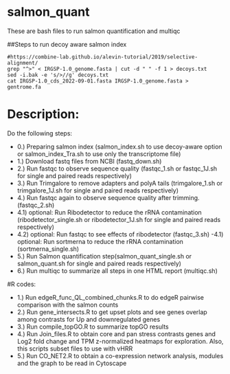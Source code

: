 # salmon_quant
These are bash files to run salmon quantification and multiqc

##Steps to run decoy aware salmon index
```
#https://combine-lab.github.io/alevin-tutorial/2019/selective-alignment/
grep "^>" < IRGSP-1.0_genome.fasta | cut -d " " -f 1 > decoys.txt
sed -i.bak -e 's/>//g' decoys.txt
cat IRGSP-1.0_cds_2022-09-01.fasta IRGSP-1.0_genome.fasta > gentrome.fa
```

# Description:

Do the following steps:
- 0.) Preparing salmon index (salmon_index.sh to use decoy-aware option or salmon_index_Tra.sh  to use only the transcriptome file)
- 1.) Download fastq files from NCBI (fastq_down.sh)
- 2.) Run fastqc to observe sequence quality (fastqc_1.sh or fastqc_1J.sh for single and paired reads respectively)
- 3.) Run Trimgalore to remove adapters and polyA tails (trimgalore_1.sh or trimgalore_1J.sh for single and paired reads respectively)
- 4.) Run fastqc again to observe sequence quality after trimming.(fastqc_2.sh)
- 4.1) optional: Run Ribodetector to reduce the rRNA contamination (ribodetector_single.sh or ribodetector_1J.sh for single and paired reads respectively)
- 4.2) optional: Run fastqc to see effects of ribodetector (fastqc_3.sh)
-4.1) optional: Run sortmerna to reduce the rRNA contamination (sortmerna_single.sh)
- 5.) Run Salmon quantification step(salmon_quant_single.sh or salmon_quant.sh for single and paired reads respectively)
- 6.) Run multiqc to summarize all steps in one HTML report (multiqc.sh)

#R codes:

- 1.) Run edgeR_func_QL_combined_chunks.R to do edgeR pairwise comparison with the salmon counts
- 2.) Run gene_intersects.R to get upset plots and see genes overlap among contrasts for Up and downregulated genes
- 3.) Run compile_topGO.R to summarize topGO results
- 4.) Run Join_files.R to obtain core and pan stress contrasts  genes and Log2 fold change and TPM z-normalized heatmaps for exploration. Also, this scripts subset files to use with vHRR 
- 5.) Run CO_NET2.R to obtain a co-expression network analysis, modules and the graph to be read in Cytoscape





